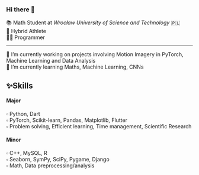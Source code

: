 ### Hi there 👋

  📚 Math Student at <i>Wrocław University of Science and Technology</i> 🇵🇱 <br>
  💪 Hybrid Athlete <br>
  👨‍💻 Programmer <br>

<hr>
  🔭 I’m currently working on projects involving Motion Imagery in PyTorch, Machine Learning and Data Analysis <br>
  🌱 I’m currently learning Maths, Machine Learning, CNNs <br>

<h2>✨Skills</h2>

<h4>Major</h4>
▫️ Python, Dart <br>
▫️ PyTorch, Scikit-learn, Pandas, Matplotlib, Flutter <br>
▫️ Problem solving, Efficient learning, Time management, Scientific Research <br>

<h4>Minor</h4>
▫️ C++, MySQL, R <br>
▫️ Seaborn, SymPy, SciPy, Pygame, Django <br>
▫️ Math, Data preprocessing/analysis <br>

<!--
**kacper-daniel/kacper-daniel** is a ✨ _special_ ✨ repository because its `README.md` (this file) appears on your GitHub profile.

Here are some ideas to get you started:

- 🔭 I’m currently working on ...
- 🌱 I’m currently learning ...
- 👯 I’m looking to collaborate on ...
- 🤔 I’m looking for help with ...
- 💬 Ask me about ...
- 📫 How to reach me: ...
- 😄 Pronouns: ...
- ⚡ Fun fact: ...
-->
